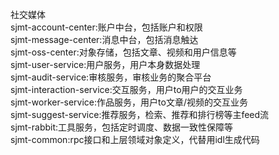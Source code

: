 社交媒体\
sjmt-account-center:账户中台，包括账户和权限\
sjmt-message-center:消息中台，包括消息触达\
sjmt-oss-center:对象存储，包括文章、视频和用户信息等\
sjmt-user-service:用户服务，用户本身数据处理\
sjmt-audit-service:审核服务，审核业务的聚合平台\
sjmt-interaction-service:交互服务，用户to用户的交互业务\
sjmt-worker-service:作品服务，用户to文章/视频的交互业务\
sjmt-suggest-service:推荐服务，检索、推荐和排行榜等主feed流\
sjmt-rabbit:工具服务，包括定时调度、数据一致性保障等\
sjmt-common:rpc接口和上层领域对象定义，代替用idl生成代码
